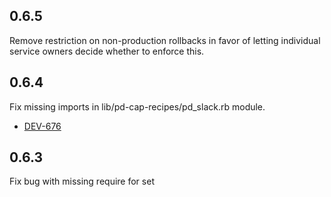 ## 0.6.5

Remove restriction on non-production rollbacks in favor of letting individual service owners decide whether to enforce this.

## 0.6.4

Fix missing imports in lib/pd-cap-recipes/pd_slack.rb module.
* [DEV-676](https://pagerduty.atlassian.net/browse/DEV-676)

## 0.6.3

Fix bug with missing require for set
